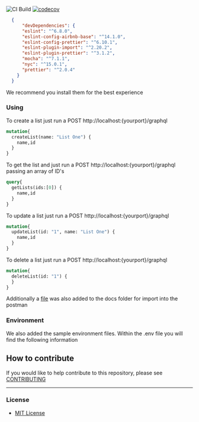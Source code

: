 ![CI Build](https://github.com/herbsjs/todolist-on-herbs/workflows/Node.js%20CI/badge.svg) [![codecov](https://codecov.io/gh/herbsjs/todolist-on-herbs/branch/master/graph/badge.svg)](https://codecov.io/gh/herbsjs/todolist-on-herbs)


```json
  {
      "devDependencies": {
      "eslint": "^6.8.0",
      "eslint-config-airbnb-base": "^14.1.0",
      "eslint-config-prettier": "^6.10.1",
      "eslint-plugin-import": "^2.20.2",
      "eslint-plugin-prettier": "^3.1.2",
      "mocha": "^7.1.1",
      "nyc": "^15.0.1",
      "prettier": "^2.0.4"
    }
  }
  ```

We recommend you install them for the best experience

### Using

To create a list just run a POST http://localhost:{yourport}/graphql

```graphql
mutation{
  createList(name: "List One") {
    name,id
  }
}
```

To get the list and just run a POST http://localhost:{yourport}/graphql passing an array of ID's

```graphql
query{
  getLists(ids:[0]) {
    name,id
  }
}
```

To update a list just run a POST http://localhost:{yourport}/graphql

```graphql
mutation{
  updateList(id: "1", name: "List One") {
    name,id
  }
}
```

To delete a list just run a POST http://localhost:{yourport}/graphql

```graphql
mutation{
  deleteList(id: "1") {
  }
}
```

  Additionally a [file](src/api/graphql/docs/herbs.postman_collection.json) was also added to the docs folder for import into the postman

### Environment

We also added the sample environment files. Within the .env file you will find the following information


## How to contribute

If you would like to help contribute to this repository, please see [CONTRIBUTING](https://github.com/herbsjs/todolist-on-herbs/blob/master/.github/CONTRIBUTING.md)

---

### License

- [MIT License](https://github.com/herbsjs/todolist-on-herbs/blob/master/LICENSE)
